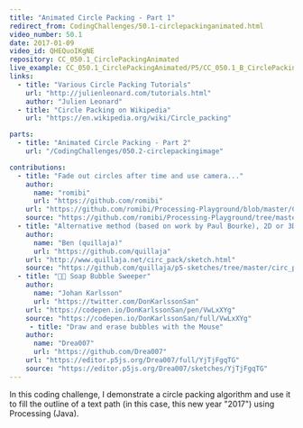 ```yaml
---
title: "Animated Circle Packing - Part 1"
redirect_from: CodingChallenges/50.1-circlepackinganimated.html
video_number: 50.1
date: 2017-01-09
video_id: QHEQuoIKgNE
repository: CC_050.1_CirclePackingAnimated
live_example: CC_050.1_CirclePackingAnimated/P5/CC_050.1_B_CirclePackingAnimatedText
links:
  - title: "Various Circle Packing Tutorials"
    url: "http://julienleonard.com/tutorials.html"
    author: "Julien Leonard"
  - title: "Circle Packing on Wikipedia"
    url: "https://en.wikipedia.org/wiki/Circle_packing"

parts:
  - title: "Animated Circle Packing - Part 2"
    url: "/CodingChallenges/050.2-circlepackingimage"

contributions:
  - title: "Fade out circles after time and use camera..."
    author:
      name: "romibi"
      url: "https://github.com/romibi"
    url: "https://github.com/romibi/Processing-Playground/blob/master/CC_050_2_CirclePackingImage/CC_050_2_CirclePackingImage.gif"
    source: "https://github.com/romibi/Processing-Playground/tree/master/CC_050_2_CirclePackingImage"
  - title: "Alternative method (based on work by Paul Bourke), 2D or 3D display."
    author:
      name: "Ben (quillaja)"
      url: "https://github.com/quillaja"
    url: "http://www.quillaja.net/circ_pack/sketch.html"
    source: "https://github.com/quillaja/p5-sketches/tree/master/circ_pack"
  - title: "🧼🧽 Soap Bubble Sweeper"
    author:
      name: "Johan Karlsson"
      url: "https://twitter.com/DonKarlssonSan"
    url: "https://codepen.io/DonKarlssonSan/pen/VwLxXYg"
    source: "https://codepen.io/DonKarlssonSan/full/VwLxXYg"
     - title: "Draw and erase bubbles with the Mouse"
    author:
      name: "Drea007"
      url: "https://github.com/Drea007"
    url: "https://editor.p5js.org/Drea007/full/YjTjFgqTG"
    source: "https://editor.p5js.org/Drea007/sketches/YjTjFgqTG"
---
```


In this coding challenge, I demonstrate a circle packing algorithm and use it to fill the outline of a text path (in this case, this new year "2017") using Processing (Java).
